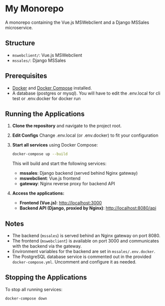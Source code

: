 # My Monorepo

A monorepo containing the Vue.js MSWebclient and a Django MSSales microservice.

## Structure

- `mswebclient/`: Vue.js MSWebclient
- `mssales/`: Django MSSales

## Prerequisites

- [Docker](https://www.docker.com/) and [Docker Compose](https://docs.docker.com/compose/) installed.
- A database (postgres or mysql). You will have to edit the .env.local for cli test or .env.docker for docker run

## Running the Applications

1. **Clone the repository** and navigate to the project root.

2. **Edit Configs** Change .env.local (or .env.docker) to fit your configuration

3. **Start all services** using Docker Compose:

    ```bash
    docker-compose up --build
    ```

    This will build and start the following services:
    - **mssales**: Django backend (served behind Nginx gateway)
    - **mswebclient**: Vue.js frontend
    - **gateway**: Nginx reverse proxy for backend API

3. **Access the applications:**
    - **Frontend (Vue.js)**: [http://localhost:3000](http://localhost:3000)
    - **Backend API (Django, proxied by Nginx)**: [http://localhost:8080/api](http://localhost:8080/api)

## Notes

- The backend (`mssales`) is served behind an Nginx gateway on port 8080.
- The frontend (`mswebclient`) is available on port 3000 and communicates with the backend via the gateway.
- Environment variables for the backend are set in `mssales/.env.docker`.
- The PostgreSQL database service is commented out in the provided `docker-compose.yml`. Uncomment and configure it as needed.

## Stopping the Applications

To stop all running services:

```bash
docker-compose down
```